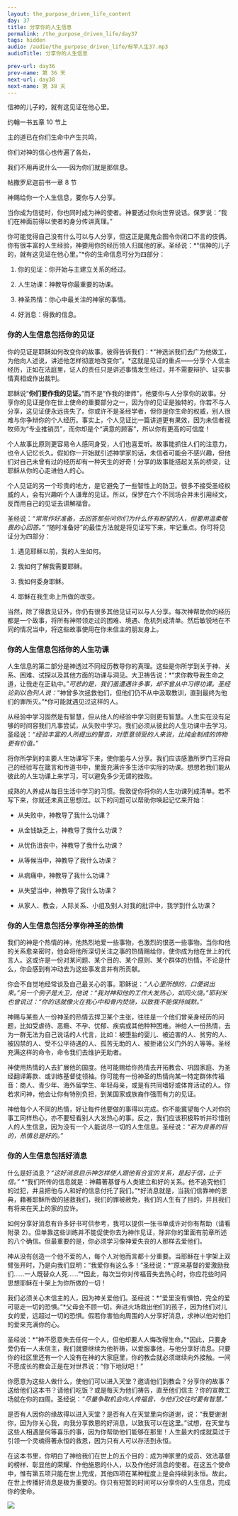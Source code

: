 ```yaml
---
layout: the_purpose_driven_life_content
day: 37
title: 分享你的人生信息
permalink: /the_purpose_driven_life/day37
tags: hidden
audio: /audio/the_purpose_driven_life/标竿人生37.mp3
audioTitle: 分享你的人生信息

prev-url: day36
prev-name: 第 36 天
next-url: day38
next-name: 第 38 天
---
```


<div class="center script poem">
<p>信神的儿子的，就有这见证在他心里。</p>
<p class="sp-verse">约翰一书五章 10 节上</p>
</div>
<div class="center script poem">
<p>主的道已在你们生命中产生共鸣，</p>
<p>你们对神的信心也传遍了各处，</p>
<p>我们不用再说什么——因为你们就是那信息。</p>
<p class="sp-verse">帖撒罗尼迦前书一章 8 节</p>
</div>
<p class="first">神赐给你一个人生信息，要你与人分享。</p>

当你成为信徒时，你也同时成为神的使者。神要透过你向世界说话。保罗说：“我们在神面前得以使者的身分传讲真理。”

你可能觉得自己没有什么可以与人分享，但这正是魔鬼企图令你闭口不言的伎俩。你有很丰富的人生经验，神要用你的经历领人归属他的家。圣经说：*“信神的儿子的，就有这见证在他心里。”*你的生命信息可分为四部分：

1. 你的见证：你开始与主建立关系的经过。

2. 人生功课：神教导你最重要的功课。

3. 神圣热情：你心中最关注的神家的事情。

4. 好消息：得救的信息。

### 你的人生信息包括你的见证

你的见证是耶稣如何改变你的故事。彼得告诉我们：*“神选派我们去广为他做工，为他向人述说，讲述他怎样彻底地改变你”。*这就是见证的重点——分享个人信主经历，正如在法庭里，证人的责任只是讲述事情发生经过，并不需要辩护、证实事情真相或作出裁判。

耶稣说“**你们要作我的见证。**”而不是“作我的律师”，他要你与人分享你的故事。分享你的见证是你在世上使命的重要部分之一，因为你的见证是独特的，你若不与人分享，这见证便永远丧失了。你或许不是圣经学者，但你是你生命的权威，别人很难与你争辩你的个人经历。事实上，个人见证比一篇讲道更有果效，因为未信者视牧师为“专业推销员”，而你却是个“满意的顾客”，所以你有更高的可信度！

个人故事比原则更容易令人感同身受，人们也喜爱听。故事能抓住人们的注意力，也令人记忆长久。假如你一开始就引述神学家的话，未信者可能会不感兴趣，但他们对自己未曾有过的经历却有一种天生的好奇！分享的故事能搭起关系的桥梁，让耶稣从你的心走进他人的心。

个人见证的另一个珍贵的地方，是它避免了一些智性上的防卫。很多不接受圣经权威的人，会有兴趣听个人谦卑的见证。所以，保罗在六个不同场合并未引用经文，反而用自己的见证去讲解福音。

圣经说：*“常常作好准备，去回答那些问你们为什么怀有盼望的人，但要用温柔敬畏的心回答。”* “随时准备好”的最佳方法就是将见证写下来，牢记重点。你可将见证分为四部分：

1. 遇见耶稣以前，我的人生如何。

2. 我如何了解我需要耶稣。

3. 我如何委身耶稣。

4. 耶稣在我生命上所做的改变。

当然，除了得救见证外，你仍有很多其他见证可以与人分享。每次神帮助你的经历都是一个故事，将所有神带领走过的困难、境遇、危机列成清单。然后敏锐地在不同的情况当中，将这些故事使用在你未信主的朋友身上。

### 你的人生信息包括你的人生功课

人生信息的第二部分是神透过不同经历教导你的真理。这些是你所学到关于神、关系、困难、试探以及其他方面的功课与洞见。大卫祷告说：*“求你教导我生命之道，让我走在正轨中。”*可悲的是，我们虽遭遇许多事，却不曾从中习得功课。圣经论到以色列人说：*“神曾多次拯救他们，但他们仍不从中汲取教训，直到最终为他们的罪所灭。”*你可能就遇见过这样的人。

从经验中学习固然是有智慧，但从他人的经验中学习则更有智慧。人生实在没有足够的时间容我们凡事尝试，从失败中学习。我们必须从彼此的人生功课中去学习。圣经说：*“经验丰富的人所提出的警告，对愿意领受的人来说，比纯金制成的饰物更有价值。”*

将你所学到的主要人生功课写下来，使你能与人分享。我们应该感激所罗门王将自己的经验写在箴言和传道书中，里面充满许多生活中实际的功课。想想若我们能从彼此的人生功课上来学习，可以避免多少无谓的挫败。

成熟的人养成从每日生活中学习的习惯。我敦促你将你的人生功课列成清单。若不写下来，你就还未真正思想过。以下的问题可以帮助你唤起记忆来开始：

- 从失败中，神教导了我什么功课？

- 从金钱缺乏上，神教导了我什么功课？

- 从忧伤沮丧中，神教导了我什么功课？

- 从等候当中，神教导了我什么功课？

- 从病痛中，神教导了我什么功课？

- 从失望当中，神教导了我什么功课？

- 从家人、教会，人际关系、小组及别人对我的批评中，我学到什么功课？

### 你的人生信息包括分享你神圣的热情

我们的神是个热情的神，他热烈地爱一些事物，也激烈的恨恶一些事物。当你和他的关系愈亲密时，他会将他所深切关注之事的热情赐给你，使你成为他在世上的代言人。这或许是一份对某问题、某个目的、某个原则、某个群体的热情。不论是什么，你会感到有冲动去为这些事发言并有所贡献。

你会不自觉地经常谈及自己最关心的事。耶稣说：*“人心里所想的，口便说出来。”*另一个例子是大卫，他说：*“我对神和他的工作大发热心，如同火烧。”*耶利米也曾说过：*“你的话就像火在我心中和骨内焚烧，以致我不能保持缄默。”*

神赐与某些人一份神圣的热情去捍卫某个主张，往往是一个他们曾亲身经历的问题，比如受虐待、恶瘾、不孕、忧郁、疾病或其他种种困难。神给人一份热情，去为一群无法为自己说话的人代言，比如：被堕胎的婴儿、被迫害的人、贫穷的人、被囚禁的人、受不公平待遇的人、孤苦无助的人、被拒诸公义门外的人等等。圣经充满这样的命令，命令我们去维护无助者。

神使用热情的人去扩展他的国度。他可能赐给你热情去开拓教会、巩固家庭、为圣经翻译筹款、或训练基督徒领袖。你可能有一份神圣的热情向某一特定群体传福音：商人、青少年、海外留学生、年轻母亲，或是有共同嗜好或体育活动的人。你若求问神，他会让你有特别负担，到某国家或族裔作强而有力的见证。

神给每个人不同的热情，好让每件他要做的事得以完成。你不能冀望每个人对你的事工同样热心，亦不要轻看别人大发热心的事。反之，我们应该积极聆听并珍惜别人的人生信息，因为没有一个人能说尽一切的人生信息。圣经说：*“若为良善的目的，热情总是好的。”*

### 你的人生信息包括好消息

什么是好消息？*“这好消息启示神怎样使人跟他有合宜的关系，是起于信，止于信。”* *“我们所传的信息就是：神藉著基督与人类建立和好的关系。他不追究他们的过犯，并且把他与人和好的信息付托了我们。”*好消息就是，当我们信靠神的恩典，藉著耶稣所做的拯救我们，我们的罪被赦免，我们的人生有了目的，并且我们有将来在天上的家的应许。

如何分享好消息有许多好书可供参考，我可以提供一张书单或许对你有帮助（请看附录 2）。但单靠这些训练并不能促使你去为神作见证，除非你的里面有前章所述的八个确信。但最重要的是，你必须学习像神爱失丧的人那样去爱他们。

神从没有创造一个他不爱的人，每个人对他而言都十分重要。当耶稣在十字架上双臂张开时，乃是向我们显明：“我爱你有这么多！”圣经说：*“原来基督的爱激励我们……一人既替众人死……”*因此，每次当你对传福音失去热心时，你应花些时间思想耶稣在十架上为你所做的一切！

我们必须关心未信主的人，因为神关爱他们。圣经说：*“爱里没有惧怕，完全的爱可驱走一切的恐惧。”*父母会不顾一切，奔进火场救出他们的孩子，因为他们对儿女的爱，远超过一切的恐惧。假若你害怕向周围的人分享好消息，求神以他对他们的爱来充满你的心。

圣经说：*“神不愿意失去任何一个人，但他却要人人悔改得生命。”*因此，只要身旁仍有一人未信主，我们就要继续为他祈祷，以爱服事他，与他分享好消息。只要你的社区里还有一个人没有在神的大家庭里，你的教会就必须继续向外接触。一间不愿成长的教会正是在对世界说：“你下地狱吧！”

你愿意为这些人做什么，使他们可以进入天堂？邀请他们到教会？分享你的故事？送给他们这本书？请他们吃饭？或是每天为他们祷告，直至他们信主？你的宣教工场就在你的四周。圣经说：*“尽量争取机会向人传福音，与他们交往时要有智慧。”*

是否有人因你的缘故得以进入天堂？是否有人在天堂里向你道谢，说：“我要谢谢你，因为你关心我，向我分享救恩的好消息，以致我可以在这里。”试想，在天堂与这些人相遇是何等喜乐的事，因为你帮助他们能够在那里！人生最大的成就莫过于引领一个灵魂得著永恒的救恩，因为只有人可以存活到永恒。

在这本书里，你明白了神给我们在世上的五个目的：成为神家里的成员、效法基督的榜样、彰显他的荣耀、作他施恩的仆人，以及作他好消息的使者。在这五个使命中，惟有第五项只能在世上完成，其他四项在某种程度上是会持续到永恒。故此，在世上传播好消息是极为重要的。你只有短暂的时间可以分享你的人生信息，完成你的使命。

<div class="article-img-wrapper">
<img src="https://typora-1259024198.cos.ap-beijing.myqcloud.com/wg/the_purpose_driven_life/image/day37_card.jpg">
</div>
